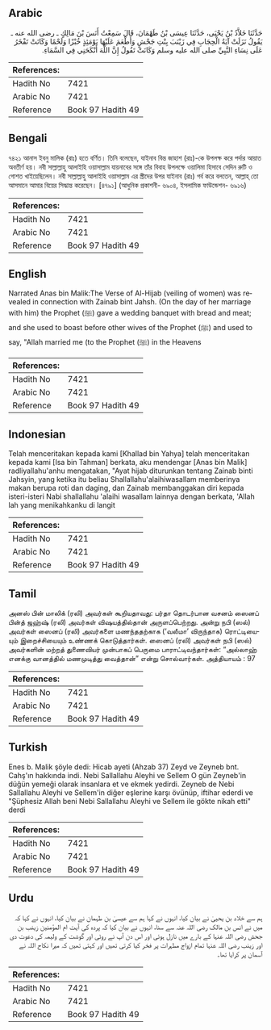 ## Arabic


<div dir="rtl" lang="ar" style={{fontSize:'larger',backgroundColor:'#f8f9fa',padding:20}}>
حَدَّثَنَا خَلاَّدُ بْنُ يَحْيَى، حَدَّثَنَا عِيسَى بْنُ طَهْمَانَ، قَالَ سَمِعْتُ أَنَسَ بْنَ مَالِكٍ ـ رضى الله عنه ـ يَقُولُ نَزَلَتْ آيَةُ الْحِجَابِ فِي زَيْنَبَ بِنْتِ جَحْشٍ وَأَطْعَمَ عَلَيْهَا يَوْمَئِذٍ خُبْزًا وَلَحْمًا وَكَانَتْ تَفْخَرُ عَلَى نِسَاءِ النَّبِيِّ صلى الله عليه وسلم وَكَانَتْ تَقُولُ إِنَّ اللَّهَ أَنْكَحَنِي فِي السَّمَاءِ‏.‏
</div>
<div style={{backgroundColor:'#f8f9fa',padding:20, marginBottom: 10}}><table> <thead> <tr> <th>References:</th> <th></th> </tr> </thead> <tbody><tr><td>Hadith No</td><td>7421</td></tr><tr><td>Arabic No</td><td>7421</td></tr><tr><td>Reference</td><td>Book 97 Hadith 49</td></tr></tbody></table></div>

## Bengali


<div dir="ltr" lang="bn" style={{fontSize:'larger',backgroundColor:'#f8f9fa',padding:20}}>
৭৪২১ আনাস ইবনু মালিক (রাঃ) হতে বর্ণিত। তিনি বলেছেন, যাইনাব বিন্ত জাহাশ (রাঃ)-কে উপলক্ষ করে পর্দার আয়াত অবতীর্ণ হয়। নবী সাল্লাল্লাহু আলাইহি ওয়াসাল্লাম যায়নাবের সঙ্গে তাঁর বিবাহ উপলক্ষে ওয়ালিমা হিসাবে সেদিন রুটি ও গোশত খাইয়েছিলেন। নবী সাল্লাল্লাহু আলাইহি ওয়াসাল্লাম এর স্ত্রীদের উপর যাইনাব (রাঃ) গর্ব করে বলতেন, আল্লাহ্ তো আসমানে আমার বিয়ের সিদ্ধান্ত করেছেন। [৪৭৯১] (আধুনিক প্রকাশনী- ৬৯০৪, ইসলামিক ফাউন্ডেশন- ৬৯১৬)
</div>
<div style={{backgroundColor:'#f8f9fa',padding:20, marginBottom: 10}}><table> <thead> <tr> <th>References:</th> <th></th> </tr> </thead> <tbody><tr><td>Hadith No</td><td>7421</td></tr><tr><td>Arabic No</td><td>7421</td></tr><tr><td>Reference</td><td>Book 97 Hadith 49</td></tr></tbody></table></div>

## English


<div dir="ltr" lang="en" style={{fontSize:'larger',backgroundColor:'#f8f9fa',padding:20}}>
Narrated Anas bin Malik:The Verse of Al-Hijab (veiling of women) was revealed in connection with Zainab bint Jahsh. (On the day of her marriage with him) the Prophet (ﷺ) gave a wedding banquet with bread and meat; and she used to boast before other wives of the Prophet (ﷺ) and used to say, "Allah married me (to the Prophet (ﷺ) in the Heavens
</div>
<div style={{backgroundColor:'#f8f9fa',padding:20, marginBottom: 10}}><table> <thead> <tr> <th>References:</th> <th></th> </tr> </thead> <tbody><tr><td>Hadith No</td><td>7421</td></tr><tr><td>Arabic No</td><td>7421</td></tr><tr><td>Reference</td><td>Book 97 Hadith 49</td></tr></tbody></table></div>

## Indonesian


<div dir="ltr" lang="id" style={{fontSize:'larger',backgroundColor:'#f8f9fa',padding:20}}>
Telah menceritakan kepada kami [Khallad bin Yahya] telah menceritakan kepada kami [Isa bin Tahman] berkata, aku mendengar [Anas bin Malik] radliyallahu'anhu mengatakan, "Ayat hijab diturunkan tentang Zainab binti Jahsyin, yang ketika itu beliau Shallallahu'alaihiwasallam memberinya makan berupa roti dan daging, dan Zainab membanggakan diri kepada isteri-isteri Nabi shallallahu 'alaihi wasallam lainnya dengan berkata, 'Allah lah yang menikahkanku di langit
</div>
<div style={{backgroundColor:'#f8f9fa',padding:20, marginBottom: 10}}><table> <thead> <tr> <th>References:</th> <th></th> </tr> </thead> <tbody><tr><td>Hadith No</td><td>7421</td></tr><tr><td>Arabic No</td><td>7421</td></tr><tr><td>Reference</td><td>Book 97 Hadith 49</td></tr></tbody></table></div>

## Tamil


<div dir="ltr" lang="ta" style={{fontSize:'larger',backgroundColor:'#f8f9fa',padding:20}}>
அனஸ் பின் மாலிக் (ரலி) அவர்கள் கூறியதாவது: பர்தா தொடர்பான வசனம் ஸைனப் பின்த் ஜஹ்ஷ் (ரலி) அவர்கள் விஷயத்தில்தான் அருளப்பெற்றது. அன்று நபி (ஸல்) அவர்கள் ஸைனப் (ரலி) அவர்களை மணந்ததற்காக (‘வலீமா’ விருந்தாக) ரொட்டியையும் இறைச்சியையும் உண்ணக் கொடுத்தார்கள். ஸைனப் (ரலி) அவர்கள் நபி (ஸல்) அவர்களின் மற்றத் துணைவியர் முன்பாகப் பெருமை பாராட்டிவந்தார்கள்: “அல்லாஹ் எனக்கு வானத்தில் மணமுடித்து வைத்தான்” என்று சொல்வார்கள். அத்தியாயம் : 97
</div>
<div style={{backgroundColor:'#f8f9fa',padding:20, marginBottom: 10}}><table> <thead> <tr> <th>References:</th> <th></th> </tr> </thead> <tbody><tr><td>Hadith No</td><td>7421</td></tr><tr><td>Arabic No</td><td>7421</td></tr><tr><td>Reference</td><td>Book 97 Hadith 49</td></tr></tbody></table></div>

## Turkish


<div dir="ltr" lang="tr" style={{fontSize:'larger',backgroundColor:'#f8f9fa',padding:20}}>
Enes b. Malik şöyle dedi: Hicab ayeti (Ahzab 37) Zeyd ve Zeyneb bnt. Cahş'ın hakkında indi. Nebi Sallallahu Aleyhi ve Sellem O gün Zeyneb'in düğün yemeği olarak insanlara et ve ekmek yedirdi. Zeyneb de Nebi Sallallahu Aleyhi ve Sellem'in diğer eşlerine karşı övünüp, iftihar ederdi ve "Şüphesiz Allah beni Nebi Sallallahu Aleyhi ve Sellem ile gökte nikah etti" derdi
</div>
<div style={{backgroundColor:'#f8f9fa',padding:20, marginBottom: 10}}><table> <thead> <tr> <th>References:</th> <th></th> </tr> </thead> <tbody><tr><td>Hadith No</td><td>7421</td></tr><tr><td>Arabic No</td><td>7421</td></tr><tr><td>Reference</td><td>Book 97 Hadith 49</td></tr></tbody></table></div>

## Urdu


<div dir="rtl" lang="ur" style={{fontSize:'larger',backgroundColor:'#f8f9fa',padding:20}}>
ہم سے خلاد بن یحییٰ نے بیان کیا، انہوں نے کہا ہم سے عیسیٰ بن طہمان نے بیان کیا، انہوں نے کہا کہ میں نے انس بن مالک رضی اللہ عنہ سے سنا، انہوں نے بیان کیا کہ پردہ کی آیت ام المؤمنین زینب بن جحش رضی اللہ عنہا کے بارے میں نازل ہوئی اور اس دن آپ نے روٹی اور گوشت کے ولیمہ کی دعوت دی اور زینب رضی اللہ عنہا تمام ازواج مطہرات پر فخر کیا کرتی تھیں اور کہتی تھیں کہ میرا نکاح اللہ نے آسمان پر کرایا تھا۔
</div>
<div style={{backgroundColor:'#f8f9fa',padding:20, marginBottom: 10}}><table> <thead> <tr> <th>References:</th> <th></th> </tr> </thead> <tbody><tr><td>Hadith No</td><td>7421</td></tr><tr><td>Arabic No</td><td>7421</td></tr><tr><td>Reference</td><td>Book 97 Hadith 49</td></tr></tbody></table></div>
